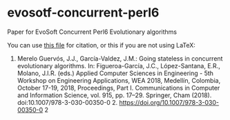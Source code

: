 # evosotf-concurrent-perl6

Paper for EvoSoft Concurrent Perl6 Evolutionary algorithms

You can use [this file](this-paper.bib) for citation, or this if you
are not using LaTeX:

1. Merelo Guervós, J.J., García-Valdez, J.M.: Going stateless in
concurrent evolutionary algorithms. In: Figueroa-García, J.C.,
López-Santana, E.R., Molano, J.I.R. (eds.) Applied Computer Sciences
in Engineering - 5th Workshop on Engineering Applications, WEA 2018,
Medellín, Colombia, October 17-19, 2018, Proceedings, Part
I. Communications in Computer and Information Science, vol. 915,
pp. 17–29. Springer, Cham (2018). doi:10.1007/978-3-030-00350-0 2. https://doi.org/10.1007/978-3-030-00350-0 2
